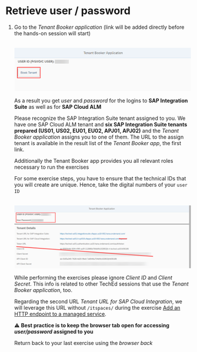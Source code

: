 # Retrieve user / password

1. Go to the *Tenant Booker application* (link will be added directly before the hands-on session will start)

    <br>![](/exercises/ex1/images/BookerApp.png)

    As a result you get *user* and *password* for the logins to **SAP Integration Suite** as well as for **SAP Cloud ALM**
    
    Please recognize the SAP Integration Suite tenant assigned to you. We have one SAP Cloud ALM tenant and **six SAP Integration Suite tenants prepared (US01, US02, EU01, EU02, APJ01, APJ02)** and the *Tenant Booker application* assigns you to one of them. The URL to the assign tenant is available in the result list of the *Tenant Booker app*, the first link.

    Additionally the Tenant Booker app provides you all relevant roles necessary to run the exercises
    
    For some exercise steps, you have to ensure that the technical IDs that you will create are unique. Hence, take the digital numbers of your `user ID`

    <br>![](/exercises/ex1/images/BookerAppResult.png)   

    While performing the exercises please ignore *Client ID* and *Client Secret*. This info is related to other TechEd sessions that use the *Tenant Booker application*, too.

    Regarding the second URL *Tenant URL for SAP Cloud Integration*, we will leverage this URL without `/itspaces/` during the exercise [Add an HTTP endpoint to a managed service](/exercises/ex1/ex12).

    :warning: **Best practice is to keep the browser tab open for accessing *user/password* assigned to you**

    Return back to your last exercise using the *browser back*
